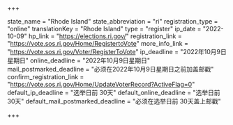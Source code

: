 +++

state_name = "Rhode Island"
state_abbreviation = "ri"
registration_type = "online"
translationKey = "Rhode Island"
type = "register"
ip_date = "2022-10-09"
hp_link = "https://elections.ri.gov/"
registration_link = "https://vote.sos.ri.gov/Home/RegistertoVote"
more_info_link = "https://vote.sos.ri.gov/Voter/RegisterToVote"
ip_deadline = "2022年10月9日星期日"
online_deadline = "2022年10月9日星期日"
mail_postmarked_deadline = "必须在2022年10月9日星期日之前加盖邮戳"
confirm_registration_link = "https://vote.sos.ri.gov/Home/UpdateVoterRecord?ActiveFlag=0"
default_ip_deadline = "选举日前 30天"
default_online_deadline = "选举日前 30天"
default_mail_postmarked_deadline = "必须在选举日前 30天盖上邮戳"

+++
